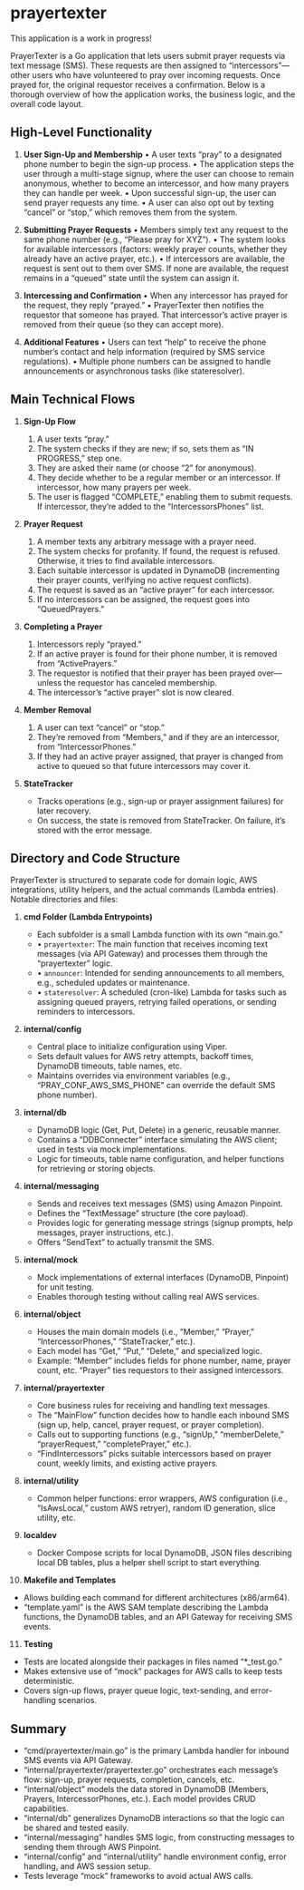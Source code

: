 # prayertexter

This application is a work in progress!

PrayerTexter is a Go application that lets users submit prayer requests via text message (SMS). These requests are then assigned to “intercessors”—other users who have volunteered to pray over incoming requests. Once prayed for, the original requestor receives a confirmation. Below is a thorough overview of how the application works, the business logic, and the overall code layout.


## High-Level Functionality

1. **User Sign-Up and Membership**
   • A user texts “pray” to a designated phone number to begin the sign-up process.
   • The application steps the user through a multi-stage signup, where the user can choose to remain anonymous, whether to become an intercessor, and how many prayers they can handle per week.
   • Upon successful sign-up, the user can send prayer requests any time.
   • A user can also opt out by texting “cancel” or “stop,” which removes them from the system.

2. **Submitting Prayer Requests**
   • Members simply text any request to the same phone number (e.g., “Please pray for XYZ”).
   • The system looks for available intercessors (factors: weekly prayer counts, whether they already have an active prayer, etc.).
   • If intercessors are available, the request is sent out to them over SMS. If none are available, the request remains in a “queued” state until the system can assign it.

3. **Intercessing and Confirmation**
   • When any intercessor has prayed for the request, they reply “prayed.”
   • PrayerTexter then notifies the requestor that someone has prayed. That intercessor’s active prayer is removed from their queue (so they can accept more).

4. **Additional Features**
   • Users can text “help” to receive the phone number’s contact and help information (required by SMS service regulations).
   • Multiple phone numbers can be assigned to handle announcements or asynchronous tasks (like stateresolver).


## Main Technical Flows

1. **Sign-Up Flow**
   1) A user texts “pray.”
   2) The system checks if they are new; if so, sets them as “IN PROGRESS,” step one.
   3) They are asked their name (or choose “2” for anonymous).
   4) They decide whether to be a regular member or an intercessor. If intercessor, how many prayers per week.
   5) The user is flagged “COMPLETE,” enabling them to submit requests. If intercessor, they’re added to the “IntercessorsPhones” list.

2. **Prayer Request**
   1) A member texts any arbitrary message with a prayer need.
   2) The system checks for profanity. If found, the request is refused. Otherwise, it tries to find available intercessors.
   3) Each suitable intercessor is updated in DynamoDB (incrementing their prayer counts, verifying no active request conflicts).
   4) The request is saved as an “active prayer” for each intercessor.
   5) If no intercessors can be assigned, the request goes into “QueuedPrayers.”

3. **Completing a Prayer**
   1) Intercessors reply “prayed.”
   2) If an active prayer is found for their phone number, it is removed from “ActivePrayers.”
   3) The requestor is notified that their prayer has been prayed over—unless the requestor has canceled membership.
   4) The intercessor’s “active prayer” slot is now cleared.

4. **Member Removal**
   1) A user can text “cancel” or “stop.”
   2) They’re removed from “Members,” and if they are an intercessor, from “IntercessorPhones.”
   3) If they had an active prayer assigned, that prayer is changed from active to queued so that future intercessors may cover it.

5. **StateTracker**
   - Tracks operations (e.g., sign-up or prayer assignment failures) for later recovery.
   - On success, the state is removed from StateTracker. On failure, it’s stored with the error message.


## Directory and Code Structure

PrayerTexter is structured to separate code for domain logic, AWS integrations, utility helpers, and the actual commands (Lambda entries). Notable directories and files:

1. **cmd Folder (Lambda Entrypoints)**
   - Each subfolder is a small Lambda function with its own “main.go.”
   - • `prayertexter`: The main function that receives incoming text messages (via API Gateway) and processes them through the “prayertexter” logic.
   - • `announcer`: Intended for sending announcements to all members, e.g., scheduled updates or maintenance.
   - • `stateresolver`: A scheduled (cron-like) Lambda for tasks such as assigning queued prayers, retrying failed operations, or sending reminders to intercessors.

2. **internal/config**
   - Central place to initialize configuration using Viper.
   - Sets default values for AWS retry attempts, backoff times, DynamoDB timeouts, table names, etc.
   - Maintains overrides via environment variables (e.g., “PRAY_CONF_AWS_SMS_PHONE” can override the default SMS phone number).

3. **internal/db**
   - DynamoDB logic (Get, Put, Delete) in a generic, reusable manner.
   - Contains a “DDBConnecter” interface simulating the AWS client; used in tests via mock implementations.
   - Logic for timeouts, table name configuration, and helper functions for retrieving or storing objects.

4. **internal/messaging**
   - Sends and receives text messages (SMS) using Amazon Pinpoint.
   - Defines the “TextMessage” structure (the core payload).
   - Provides logic for generating message strings (signup prompts, help messages, prayer instructions, etc.).
   - Offers “SendText” to actually transmit the SMS.

5. **internal/mock**
   - Mock implementations of external interfaces (DynamoDB, Pinpoint) for unit testing.
   - Enables thorough testing without calling real AWS services.

6. **internal/object**
   - Houses the main domain models (i.e., “Member,” “Prayer,” “IntercessorPhones,” “StateTracker,” etc.).
   - Each model has “Get,” “Put,” “Delete,” and specialized logic.
   - Example: “Member” includes fields for phone number, name, prayer count, etc. “Prayer” ties requestors to their assigned intercessors.

7. **internal/prayertexter**
   - Core business rules for receiving and handling text messages.
   - The “MainFlow” function decides how to handle each inbound SMS (sign up, help, cancel, prayer request, or prayer completion).
   - Calls out to supporting functions (e.g., “signUp,” “memberDelete,” “prayerRequest,” “completePrayer,” etc.).
   - “FindIntercessors” picks suitable intercessors based on prayer count, weekly limits, and existing active prayers.

8. **internal/utility**
   - Common helper functions: error wrappers, AWS configuration (i.e., “IsAwsLocal,” custom AWS retryer), random ID generation, slice utility, etc.

9. **localdev**
   - Docker Compose scripts for local DynamoDB, JSON files describing local DB tables, plus a helper shell script to start everything.

10. **Makefile and Templates**
   - Allows building each command for different architectures (x86/arm64).
   - “template.yaml” is the AWS SAM template describing the Lambda functions, the DynamoDB tables, and an API Gateway for receiving SMS events.

11. **Testing**
   - Tests are located alongside their packages in files named “*_test.go.”
   - Makes extensive use of “mock” packages for AWS calls to keep tests deterministic.
   - Covers sign-up flows, prayer queue logic, text-sending, and error-handling scenarios.


## Summary

- “cmd/prayertexter/main.go” is the primary Lambda handler for inbound SMS events via API Gateway.
- “internal/prayertexter/prayertexter.go” orchestrates each message’s flow: sign-up, prayer requests, completion, cancels, etc.
- “internal/object” models the data stored in DynamoDB (Members, Prayers, IntercessorPhones, etc.). Each model provides CRUD capabilities.
- “internal/db” generalizes DynamoDB interactions so that the logic can be shared and tested easily.
- “internal/messaging” handles SMS logic, from constructing messages to sending them through AWS Pinpoint.
- “internal/config” and “internal/utility” handle environment config, error handling, and AWS session setup.
- Tests leverage “mock” frameworks to avoid actual AWS calls.